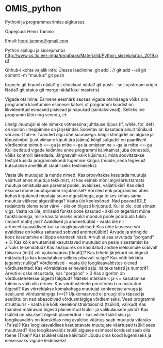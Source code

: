 # OMIS_python

Pythoni ja programmeerimise algkursus.

Õppejõud: Henri Tammo

Email: henri.tammo@gmail.com

Python ajalugu ja sissejuhatus
http://www.cs.tlu.ee/~inga/progbaas/Materjalid/Python_sissejuhatus_2019.pdf

Github-i kohta vajalik info:
Ülesse laadimine:
git add . // git add --all
git commit -m "muutus"
git push

branch:
git branch nädal1
git checkout nädal1
git push --set-upstream origin Nädal1
git status
git merge nädal1(kui masteris)

Vigade otsimine: Esimene eesmärk seoses vigade otsimisega võiks olla programmi käivitumine esimesel katsel, st programmi koodist on likvideeritud esmased pisivead ja näpukad (süntaksivead). Selleks loe programm läbi ning veendu, et:

ühelgi muutujal ei ole nimeks võtmesõna
juhtlause lõpus (if, while, for, def) on koolon :
treppimine on järjekindel. Soovitav on kasutada ainult tühikuid või ainult tab-e. Taanded olgu ühe suurusega.
kõigil stringidel on alguse ja lõpusümbol (just viimane kipub ära jääma)
kõigil sulgudel on paarilised
võrdlemine toimub ==-ga ja mitte =-ga ja omistamine =-ga ja mitte ==-ga
Kui loetletud vigade leidmine enne programmi käivitamist juba õnnestub, võiks kontrolli laiendada. Järgnevalt valik küsimusi, mida soovitatakse testijal küsida programmikoodi lugemise käigus (muide, seda tegevust kutsutakse ametlikult staatiliseks testimiseks):

Vaata üle muutujad ja nende nimed:
Kas proovitakse kasutada muutuja väärtust enne muutuja tekkimist, st kas esineb mõni algväärtustamata muutuja omistuslause paremal poolel, avaldises, väljatrükis?
Kas oled eksinud mõne muutujanime kirjutamisel? Või oled ehk programmis ühes kohas kirjutanud muutuja suure algustähega, aga teises kohas sama muutuja väikese algustähega?
Vaata üle keelesõnad:
Nad peavad IDLE redaktoris olema teist värvi - siis on õigesti kirjutatud. Kui ei ole, otsi sõnast viga.
Vaata ka üle, milliseid funktsioone kasutad - äkki on tegemist mõne funktsiooniga, mille kasutamiseks eraldi mooduli poole pöörduda tulab (import math) jms?
Avaldised ja andmetüübid - vaata üle nii aritmeetikaavaldised kui ka loogikaavaldised:
Kas ühte lausesse või avaldisse on kokku sattunud sobivad andmetüübid? Arvude ja stringide koos kasutamine ei lõppe enamasti hästi. Arvuti ei saa arvutada "porgand" + 3.
Kas kõik arvutamisel kasutatavad muutujad on peale sisestamist ka arvuks teisendatud?
Kas sealjuures on kasutatud andme iseloomule sobivalt täisarvu (int()) või ujukomaarvu (float())?
Kas tehete järjekord on õigesti määratud ja kas kasutatakse selleks piisavalt sulge?
Kas võib tekkida jagamist nulliga?
Võrdlemised - vaata üle loogikaavaldistes olevad võrdlustehted:
Kas võrreldakse erinevaid asju: näiteks teksti ja numbrit? Arvuti ei oska otsustada, kas "porgand" > 3
Kas algoritm on võrdlustehetesse õigesti tõlgitud? Näiteks märkide < ja <= kasutamise tulemus võib olla erinev.
Kas võrdlustehete prioriteedid on määratud õigesti?
Kas võrreldakse komakohaga muutujat konkreetse arvuga ja sealjuurel võrdusmärgiga (==)? Ujukomaarvud ei pruugi olla täpsed ja seetõttu on nad ebasobivad võrdusmärgiga võrdlemiseks.
Vead programmi struktuuris - vaata üle kõik keelekonstruktsioonid (tsüklid, valikud)
Kas taanded määravad õigesti planeeritud tsükli- ja valikulausete piirid?
Kas tsüklid on sisuliselt õigesti planeeritud - kas while-tsükli sisu ja loogikaavaldis on kooskõlas ning avaldise väärtus saab muutuda vääraks (False)? Kas loogikaavaldises kasutatavate muutujate väärtused tsükli sees muutuvad?
Kas loogikaavaldis tsükli alguses esimesel kordusel saab olla tõene (True)? Kas tsükkel üldse käivitub?
Jõudu oma koodi lugemiseks ja iseseisvaks vigade leidmiseks!
